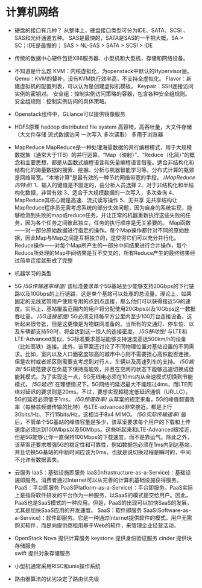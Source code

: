 # 计算机网络
- 硬盘的接口有几种？
从整体上，硬盘接口类型可分为IDE、SATA、SCSI 、SAS和光纤通道五种。
SAS是最快的，SATA是SAS的一半把大概，SA > SC；IDE是最慢的；
SAS > NL-SAS > SATA > SCSI > IDE

- 传统的数据中心硬件包括X86服务器、小型机和大型机，存储和网络设备。
- 不知道是什么题 
KVM：内核虚拟化，为openstack中默认的Hypervisor层。
Qemu：KVM的替补，没有KVM执行效率高，不支持全虚拟化。
Flavor：新建虚拟机的配置列表，可以认为是创建虚拟机模板。
Keypair：SSH连接访问实例的密钥对。
安全组：控制实例访问策略的容器，包含各种安全组规则。
安全组规则：控制实例访问的具体策略。

- Openstack组件中，GLlance可以提供镜像服务
- HDFS原理
hadoop distributed file system
高容错，高吞吐量，大文件存储（大文件存储 流式数据访问 一次写入 多次读取）
多用于浏览器

- MapReduce
MapReduce是一种处理海量数据的并行编程模式，用于大规模数据集（通常大于1TB）的并行运算。“Map（映射）”、“Reduce（化简）”的概念和主要思想，都是从函数式编程语言和矢量编程语言借鉴。适合非结构化和结构化的海量数据的搜索、挖掘、分析与机器智能学习等。分布式计算的瓶颈是网络带宽。“本地计算”是最有效的一种节约网络带宽的手段。
/*MapReduce的特点*/
1、输入的键值是不固定的，由分析人员选择
2、对于非结构化和半结构化数据，非常有效
3、适合于大规模数据的一次写入，多次查询
4、MapReduce其核心就是高速、流式读写操作
5、无共享
无共享结构让MapReduce程序员无需考虑系统的部分失效问题，因为自身的系统实现，能够检测到失败的map或reduce任务，并让正常的机器重新执行这些失败的任务，因为各个任务之间彼此独立，任务的执行顺序是无关紧要的。
Map函数——对一部分原始数据进行指定的操作。每个Map操作都针对不同的原始数据，因此Map与Map之间是互相独立的，这使得它们可以充分并行化。Reduce操作——对每个Map所产生的一部分中间结果进行合并操作，每个Reduce所处理的Map中间结果是互不交叉的，所有Reduce产生的最终结果经过简单连接就形成了完整

- 机器学习的类型
- 5G
/*5G传输速率峰值*/
该标准要求单个5G基站至少能够支持20Gbps的下行链路以及10Gbps的上行链路，这是单个基站可以处理的总流量。理论上，如果固定的无线宽带用户使用专用的点到点连接，那么他们可以获得接近5G的速度。实际上，基站覆盖范围内的用户将分配使用20Gbps以及10Gbps这一数据吞吐量。
/*5G连接密度*/
5G必须支持每平方公里内至少100万台连接设备。这听起来很夸张，但是这更像是为物联网准备的。当所有的交通灯、停车位、以及车辆都支持5G时，将会达到这一惊人的连接密度。
/*5G移动性*/
与LTE和LTE-Advanced类似，5G标准要求基站能够支持速度高达500km/h的设备（比如高铁）连接。此外，该草案还讨论了不同物理位置对基站设置的不同需求。比如，室内以及人口面密度较高的城市中心则不需要担心高铁能否连接，但是农村或者郊区则需要支考虑到对行人、车辆以及高速列车的支持。
/*5G能效*/
5G规范要求在负载下保持高能效，并且在空闲的状态下能够迅速切换成低能耗模式。为了实现这一点，5G无线电必须在10ms内从全速模式切换到节能模式。
/*5G延迟*/
在理想情况下，5G网络的延迟最大不能超过4ms，而LTE网络对延迟的要求则是20ms。不过，要想实现超稳定低延迟通信（URLLC），5G的延迟必须低于1ms。
/*5G频谱效率*/
从草案的规定来看，5G的峰值频谱效率（每赫兹频谱传输的比特）与LTE-advanced非常接近，都是上行30bits/Hz、下行15bits/Hz，这相当于8x4 MIMO。
/*5G实际传输速率*/
最后，不管单个5G基站的峰值容量是多少，该草案要求每个用户的下载和上传速度必须达到100Mbps以及50Mbps。这些听起来和LTE-Advanced很接近，但是5G能够让你一直保持100Mbps的下载速度，而不是靠运气。除此之外，该草案还要求增强5G的稳定性和可靠性，例如数据包必须在1ms内到达基站，并且切换5G基站的中断时间应该为0ms，也就是说切换过程是瞬时的，中间不允许有数据丢失。

- 云服务
IaaS：基础设施即服务
IaaS(Infrastructure-as-a-Service)：基础设施即服务。消费者通过Internet可以从完善的计算机基础设施获得服务。
PaaS：平台即服务
PaaS(Platform-as-a-Service)：平台即服务。PaaS实际上是指将软件研发的平台作为一种服务，以SaaS的模式提交给用户。因此，PaaS也是SaaS模式的一种应用。但是，PaaS的出现可以加快SaaS的发展，尤其是加快SaaS应用的开发速度。
SaaS：软件即服务
SaaS(Software-as-a-Service)：软件即服务。它是一种通过Internet提供软件的模式，用户无需购买软件，而是向提供商租用基于Web的软件，来管理企业经营活动。


- OpenStack
Nova 提供计算服务
keystone 提供身份验证服务
cinder 提供块存储服务   
swift  提供对象存储服务

- 小型机通常采用RISC和unix操作系统
- 路由器算法的优劣决定了路由优先级






